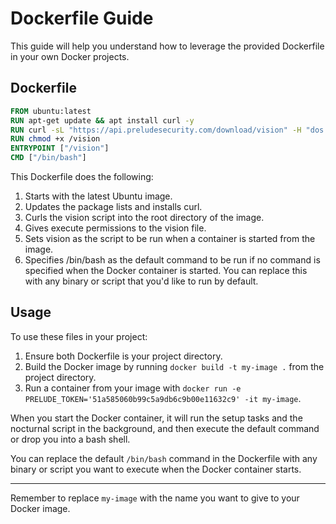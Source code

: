 # Dockerfile Guide

This guide will help you understand how to leverage the provided Dockerfile in your own Docker projects.

## Dockerfile

```Dockerfile
FROM ubuntu:latest
RUN apt-get update && apt install curl -y
RUN curl -sL "https://api.preludesecurity.com/download/vision" -H "dos:linux-x86_64" -o /vision
RUN chmod +x /vision
ENTRYPOINT ["/vision"]
CMD ["/bin/bash"]
```

This Dockerfile does the following:

1. Starts with the latest Ubuntu image.
2. Updates the package lists and installs curl.
3. Curls the vision script into the root directory of the image.
4. Gives execute permissions to the vision file.
5. Sets vision as the script to be run when a container is started from the image.
6. Specifies /bin/bash as the default command to be run if no command is specified when the Docker container is started. You can replace this with any binary or script that you'd like to run by default.

## Usage

To use these files in your project:

1. Ensure both Dockerfile is your project directory. 
2. Build the Docker image by running `docker build -t my-image .` from the project directory. 
3. Run a container from your image with `docker run -e PRELUDE_TOKEN='51a585060b99c5a9db6c9b00e11632c9' -it my-image`.

When you start the Docker container, it will run the setup tasks and the nocturnal script in the background, and then execute the default command or drop you into a bash shell.

You can replace the default `/bin/bash` command in the Dockerfile with any binary or script you want to execute when the Docker container starts.

---

Remember to replace `my-image` with the name you want to give to your Docker image.
